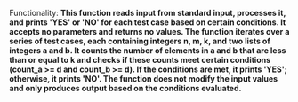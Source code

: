 Functionality: **This function reads input from standard input, processes it, and prints 'YES' or 'NO' for each test case based on certain conditions. It accepts no parameters and returns no values. The function iterates over a series of test cases, each containing integers n, m, k, and two lists of integers a and b. It counts the number of elements in a and b that are less than or equal to k and checks if these counts meet certain conditions (count_a >= d and count_b >= d). If the conditions are met, it prints 'YES'; otherwise, it prints 'NO'. The function does not modify the input values and only produces output based on the conditions evaluated.**